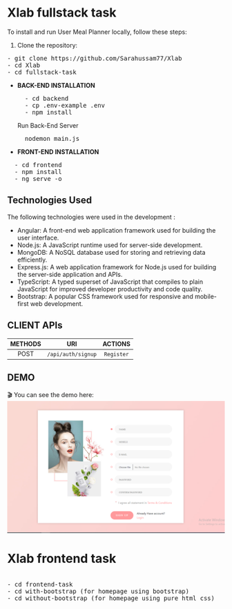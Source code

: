 # Xlab fullstack task

To install and run User Meal Planner locally, follow these steps:

1. Clone the repository:
<pre>
- git clone https://github.com/Sarahussam77/Xlab
- cd Xlab 
- cd fullstack-task
</pre>
- **BACK-END INSTALLATION**
  <pre>
    - cd backend
    - cp .env-example .env
    - npm install
  </pre>
  Run Back-End Server
  <pre>
    nodemon main.js
  </pre>
- **FRONT-END INSTALLATION**
<pre>
  - cd frontend
  - npm install
  - ng serve -o
</pre>
## Technologies Used

The following technologies were used in the development :

- Angular: A front-end web application framework used for building the user interface.
- Node.js: A JavaScript runtime used for server-side development.
- MongoDB: A NoSQL database used for storing and retrieving data efficiently.
- Express.js: A web application framework for Node.js used for building the server-side application and APIs.
- TypeScript: A typed superset of JavaScript that compiles to plain JavaScript for improved developer productivity and code quality.
- Bootstrap: A popular CSS framework used for responsive and mobile-first web development.

## CLIENT APIs
<div align="center" style="width:100%">
    
|  METHODS      |         URI              | ACTIONS | 
| :---:         |         :---:            | :---: |   
| POST          | `/api/auth/signup`          | `Register` |  
</div> 

## DEMO
🎬
You can see the demo here:
<a href="https://drive.google.com/file/d/13vPDJq3gpN2y0JKBw8fBfK1n_LmBlmfZ/view?usp=sharing">
  <img src="Fullstack-Task/Frontend/src/assets/images/Readme.png" alt="Website Demo Video" width="600"/>
</a>

# Xlab frontend task
<pre>

- cd frontend-task
- cd with-bootstrap (for homepage using bootstrap)
- cd without-bootstrap (for homepage using pure html css)
</pre>
